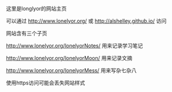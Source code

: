 这里是longlyor的网站主页

可以通过 http://www.lonelyor.org/ 或 http://alshelley.github.io/ 访问 

网站含有三个子页

http://www.lonelyor.org/lonelyorNotes/  用来记录学习笔记

http://www.lonelyor.org/lonelyorMoon/   用来记录文摘

http://www.lonelyor.org/lonelyorMess/   用来写杂七杂八

使用https访问可能会丢失网站样式
